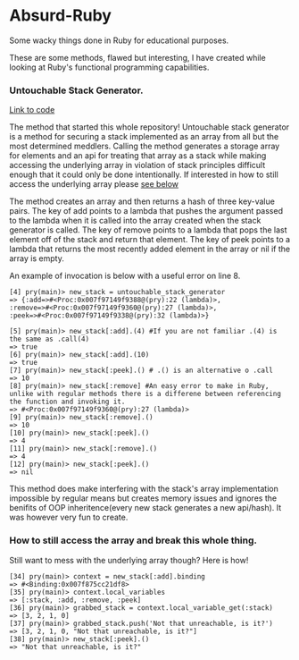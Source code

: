 # Absurd-Ruby
Some wacky things done in Ruby for educational purposes. 


These are some methods, flawed but interesting, I have created while looking at Ruby's functional programming capabilities. 

### Untouchable Stack Generator.

  [Link to code](https://github.com/charkitch/Absurd-Ruby/blob/master/examples/closure_sealed_stack.rb)

  The method that started this whole repository! Untouchable stack generator is a method for securing a stack implemented as
  an array from all but the most determined meddlers. Calling the method generates a storage array for elements and an api for
  treating that array as a stack while making accessing the underlying array in violation of stack principles difficult enough
  that it could only be done intentionally. If interested in how to still access the underlying array please [see below](#how_to_break_it) 
  
  The method creates an array and then returns a hash of three key-value pairs. The key of add points to a lambda that pushes 
  the argument passed to the lambda when it is called into the array created when the stack generator is called. The key of
  remove points to a lambda that pops the last element off of the stack and return that element. The key of peek points to a
  lambda that returns the most recently added element in the array or nil if the array is empty. 
  
  An example of invocation is below with a useful error on line 8. 
  
  ```
  [4] pry(main)> new_stack = untouchable_stack_generator
 => {:add=>#<Proc:0x007f97149f9388@(pry):22 (lambda)>,
 :remove=>#<Proc:0x007f97149f9360@(pry):27 (lambda)>,
 :peek=>#<Proc:0x007f97149f9338@(pry):32 (lambda)>}
            
[5] pry(main)> new_stack[:add].(4) #If you are not familiar .(4) is the same as .call(4)
=> true
[6] pry(main)> new_stack[:add].(10)
=> true
[7] pry(main)> new_stack[:peek].() # .() is an alternative o .call
=> 10
[8] pry(main)> new_stack[:remove] #An easy error to make in Ruby, unlike with regular methods there is a differene between referencing the function and invoking it. 
=> #<Proc:0x007f97149f9360@(pry):27 (lambda)>
[9] pry(main)> new_stack[:remove].()
=> 10
[10] pry(main)> new_stack[:peek].()
=> 4
[11] pry(main)> new_stack[:remove].()
=> 4
[12] pry(main)> new_stack[:peek].()
=> nil
  ```
  This method does make interfering with the stack's array implementation impossible by regular means but creates memory
  issues and ignores the benifits of OOP inheritence(every new stack generates a new api/hash). It was however very fun to
  create.
  
  
  ### <a name="how_to_break_it"></a> How to still access the array and break this whole thing. 
  Still want to mess with the underlying array though? Here is how! 
  
  ```
  [34] pry(main)> context = new_stack[:add].binding
=> #<Binding:0x007f875cc21df8>
[35] pry(main)> context.local_variables
=> [:stack, :add, :remove, :peek]
[36] pry(main)> grabbed_stack = context.local_variable_get(:stack)
=> [3, 2, 1, 0]
[37] pry(main)> grabbed_stack.push('Not that unreachable, is it?')
=> [3, 2, 1, 0, "Not that unreachable, is it?"]
[38] pry(main)> new_stack[:peek].()
=> "Not that unreachable, is it?"
```
